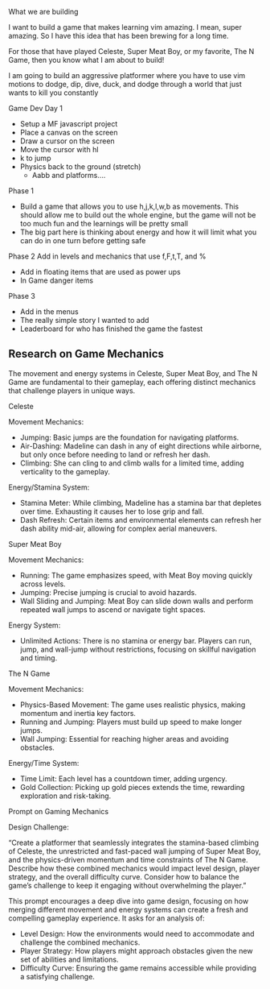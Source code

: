 What we are building

I want to build a game that makes learning vim amazing. I mean, super amazing. So I have this idea that has been brewing for a long time.

For those that have played Celeste, Super Meat Boy, or my favorite, The N Game, then you know what I am about to build!

I am going to build an aggressive platformer where you have to use vim motions to dodge, dip, dive, duck, and dodge through a world that just wants to kill you constantly

Game Dev Day 1

- Setup a MF javascript project
- Place a canvas on the screen
- Draw a cursor on the screen
- Move the cursor with hl
- k to jump
- Physics back to the ground (stretch)
  - Aabb and platforms….

Phase 1

- Build a game that allows you to use h,j,k,l,w,b as movements. This should allow me to build out the whole engine, but the game will not be too much fun and the learnings will be pretty small
- The big part here is thinking about energy and how it will limit what you can do in one turn before getting safe

Phase 2
Add in levels and mechanics that use f,F,t,T, and %

- Add in floating items that are used as power ups
- In Game danger items

Phase 3

- Add in the menus
- The really simple story I wanted to add
- Leaderboard for who has finished the game the fastest

## Research on Game Mechanics

The movement and energy systems in Celeste, Super Meat Boy, and The N Game are fundamental to their gameplay, each offering distinct mechanics that challenge players in unique ways.

Celeste

Movement Mechanics:

- Jumping: Basic jumps are the foundation for navigating platforms.
- Air-Dashing: Madeline can dash in any of eight directions while airborne, but only once before needing to land or refresh her dash.
- Climbing: She can cling to and climb walls for a limited time, adding verticality to the gameplay.

Energy/Stamina System:

- Stamina Meter: While climbing, Madeline has a stamina bar that depletes over time. Exhausting it causes her to lose grip and fall.
- Dash Refresh: Certain items and environmental elements can refresh her dash ability mid-air, allowing for complex aerial maneuvers.

Super Meat Boy

Movement Mechanics:

- Running: The game emphasizes speed, with Meat Boy moving quickly across levels.
- Jumping: Precise jumping is crucial to avoid hazards.
- Wall Sliding and Jumping: Meat Boy can slide down walls and perform repeated wall jumps to ascend or navigate tight spaces.

Energy System:

- Unlimited Actions: There is no stamina or energy bar. Players can run, jump, and wall-jump without restrictions, focusing on skillful navigation and timing.

The N Game

Movement Mechanics:

- Physics-Based Movement: The game uses realistic physics, making momentum and inertia key factors.
- Running and Jumping: Players must build up speed to make longer jumps.
- Wall Jumping: Essential for reaching higher areas and avoiding obstacles.

Energy/Time System:

- Time Limit: Each level has a countdown timer, adding urgency.
- Gold Collection: Picking up gold pieces extends the time, rewarding exploration and risk-taking.

Prompt on Gaming Mechanics

Design Challenge:

“Create a platformer that seamlessly integrates the stamina-based climbing of Celeste, the unrestricted and fast-paced wall jumping of Super Meat Boy, and the physics-driven momentum and time constraints of The N Game. Describe how these combined mechanics would impact level design, player strategy, and the overall difficulty curve. Consider how to balance the game’s challenge to keep it engaging without overwhelming the player.”

This prompt encourages a deep dive into game design, focusing on how merging different movement and energy systems can create a fresh and compelling gameplay experience. It asks for an analysis of:

- Level Design: How the environments would need to accommodate and challenge the combined mechanics.
- Player Strategy: How players might approach obstacles given the new set of abilities and limitations.
- Difficulty Curve: Ensuring the game remains accessible while providing a satisfying challenge.
